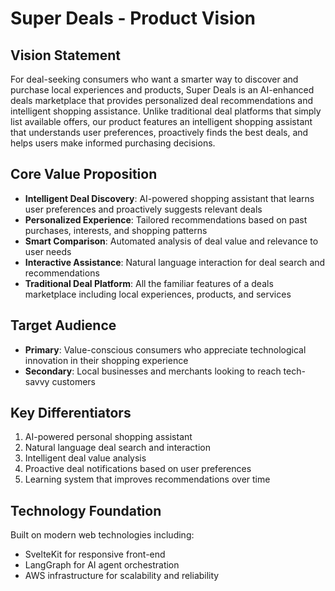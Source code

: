 # Super Deals - Product Vision

## Vision Statement

For deal-seeking consumers who want a smarter way to discover and purchase local experiences and products, Super Deals is an AI-enhanced deals marketplace that provides personalized deal recommendations and intelligent shopping assistance. Unlike traditional deal platforms that simply list available offers, our product features an intelligent shopping assistant that understands user preferences, proactively finds the best deals, and helps users make informed purchasing decisions.

## Core Value Proposition

- **Intelligent Deal Discovery**: AI-powered shopping assistant that learns user preferences and proactively suggests relevant deals
- **Personalized Experience**: Tailored recommendations based on past purchases, interests, and shopping patterns
- **Smart Comparison**: Automated analysis of deal value and relevance to user needs
- **Interactive Assistance**: Natural language interaction for deal search and recommendations
- **Traditional Deal Platform**: All the familiar features of a deals marketplace including local experiences, products, and services

## Target Audience

- **Primary**: Value-conscious consumers who appreciate technological innovation in their shopping experience
- **Secondary**: Local businesses and merchants looking to reach tech-savvy customers

## Key Differentiators

1. AI-powered personal shopping assistant
2. Natural language deal search and interaction
3. Intelligent deal value analysis
4. Proactive deal notifications based on user preferences
5. Learning system that improves recommendations over time

## Technology Foundation

Built on modern web technologies including:

- SvelteKit for responsive front-end
- LangGraph for AI agent orchestration
- AWS infrastructure for scalability and reliability
